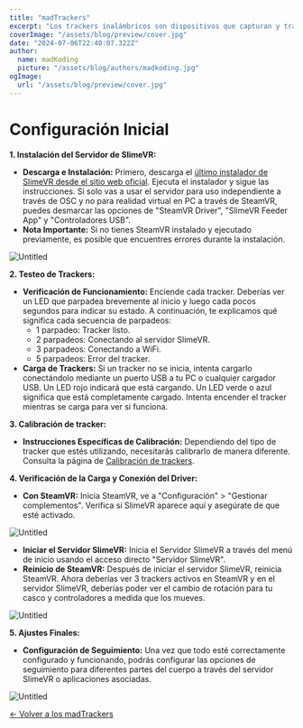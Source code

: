 ```yaml
---
title: "madTrackers"
excerpt: "Los trackers inalámbricos son dispositivos que capturan y transmiten la posición del usuario en tiempo real a un servidor en su PC mediante una conexión WiFi de 2.4 GHz."
coverImage: "/assets/blog/preview/cover.jpg"
date: "2024-07-06T22:40:07.322Z"
author:
  name: madKoding
  picture: "/assets/blog/authors/madkoding.jpg"
ogImage:
  url: "/assets/blog/preview/cover.jpg"
---
```

# Configuración Inicial

**1. Instalación del Servidor de SlimeVR:**

- **Descarga e Instalación:** Primero, descarga el [último instalador de SlimeVR desde el sitio web oficial](https://slimevr.dev/download). Ejecuta el instalador y sigue las instrucciones. Si solo vas a usar el servidor para uso independiente a través de OSC y no para realidad virtual en PC a través de SteamVR, puedes desmarcar las opciones de "SteamVR Driver", "SlimeVR Feeder App" y "Controladores USB".
- **Nota Importante:** Si no tienes SteamVR instalado y ejecutado previamente, es posible que encuentres errores durante la instalación.

![Untitled](Configuracio%CC%81n%20Inicial%20babb979ee7d3407ab10bea490158cb43/Untitled.png)

**2. Testeo de Trackers:**

- **Verificación de Funcionamiento:** Enciende cada tracker. Deberías ver un LED que parpadea brevemente al inicio y luego cada pocos segundos para indicar su estado. A continuación, te explicamos qué significa cada secuencia de parpadeos:
    - 1 parpadeo: Tracker listo.
    - 2 parpadeos: Conectando al servidor SlimeVR.
    - 3 parpadeos: Conectando a WiFi.
    - 5 parpadeos: Error del tracker.
- **Carga de Trackers:** Si un tracker no se inicia, intenta cargarlo conectándolo mediante un puerto USB a tu PC o cualquier cargador USB. Un LED rojo indicará que está cargando. Un LED verde o azul significa que está completamente cargado. Intenta encender el tracker mientras se carga para ver si funciona.

**3. Calibración de tracker:**

- **Instrucciones Específicas de Calibración:** Dependiendo del tipo de tracker que estés utilizando, necesitarás calibrarlo de manera diferente. Consulta la página de [Calibración de trackers](Calibracio%CC%81n%20de%20trackers%200b2f147ef5b44b9e968da7eb308ecbb4.md).

**4. Verificación de la Carga y Conexión del Driver:**

- **Con SteamVR:** Inicia SteamVR, ve a "Configuración" > "Gestionar complementos". Verifica si SlimeVR aparece aquí y asegúrate de que esté activado.

![Untitled](Configuracio%CC%81n%20Inicial%20babb979ee7d3407ab10bea490158cb43/Untitled%201.png)

- **Iniciar el Servidor SlimeVR:** Inicia el Servidor SlimeVR a través del menú de inicio usando el acceso directo "Servidor SlimeVR".
- **Reinicio de SteamVR:** Después de iniciar el servidor SlimeVR, reinicia SteamVR. Ahora deberías ver 3 trackers activos en SteamVR y en el servidor SlimeVR, deberías poder ver el cambio de rotación para tu casco y controladores a medida que los mueves.

![Untitled](Configuracio%CC%81n%20Inicial%20babb979ee7d3407ab10bea490158cb43/Untitled%202.png)

**5. Ajustes Finales:**

- **Configuración de Seguimiento:** Una vez que todo esté correctamente configurado y funcionando, podrás configurar las opciones de seguimiento para diferentes partes del cuerpo a través del servidor SlimeVR o aplicaciones asociadas.

![Untitled](Configuracio%CC%81n%20Inicial%20babb979ee7d3407ab10bea490158cb43/Untitled%203.png)

[← Volver a los madTrackers](../madTrackers%20d7f09ef5cfec4b69b2be9524e493e13d.md)